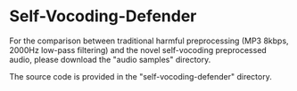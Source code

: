 # Self-Vocoding-Defender

For the comparison between traditional harmful preprocessing (MP3 8kbps, 2000Hz low-pass filtering) and the novel self-vocoding preprocessed audio, please download the "audio samples" directory.

The source code is provided in the "self-vocoding-defender" directory.
